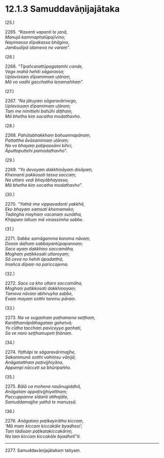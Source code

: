 

# 12.1.3 Samuddavāṇijajātaka




(25.)

2265\. _“Kasanti vapanti te janā,_  
_Manujā kammaphalūpajīvino;_  
_Nayimassa dīpakassa bhāgino,_  
_Jambudīpā idameva no varaṃ”._  


(26.)

2266\. _“Tipañcarattūpagatamhi cande,_  
_Vego mahā hehiti sāgarassa;_  
_Uplavissaṃ dīpamimaṃ uḷāraṃ,_  
_Mā vo vadhī gacchatha leṇamaññaṃ”._  


(27.)

2267\. _“Na jātuyaṃ sāgaravārivego,_  
_Uplavissaṃ dīpamimaṃ uḷāraṃ;_  
_Taṃ me nimittehi bahūhi diṭṭhaṃ,_  
_Mā bhetha kiṃ socatha modathavho._  


(28.)

2268\. _Pahūtabhakkhaṃ bahuannapānaṃ,_  
_Pattattha āvāsamimaṃ uḷāraṃ;_  
_Na vo bhayaṃ paṭipassāmi kiñci,_  
_Āputtaputtehi pamodathavho”._  


(29.)

2269\. _“Yo devoyaṃ dakkhiṇāyaṃ disāyaṃ,_  
_Khemanti pakkosati tassa saccaṃ;_  
_Na uttaro vedi bhayābhayassa,_  
_Mā bhetha kiṃ socatha modathavho”._  


(30.)

2270\. _“Yathā ime vippavadanti yakkhā,_  
_Eko bhayaṃ saṃsati khemameko;_  
_Tadiṅgha mayhaṃ vacanaṃ suṇātha,_  
_Khippaṃ lahuṃ mā vinassimha sabbe._  


(31.)

2271\. _Sabbe samāgamma karoma nāvaṃ,_  
_Doṇiṃ daḷhaṃ sabbayantūpapannaṃ;_  
_Sace ayaṃ dakkhiṇo saccamāha,_  
_Moghaṃ paṭikkosati uttaroyaṃ;_  
_Sā ceva no hehiti āpadatthā,_  
_Imañca dīpaṃ na pariccajema._  


(32.)

2272\. _Sace ca kho uttaro saccamāha,_  
_Moghaṃ paṭikkosati dakkhiṇoyaṃ;_  
_Tameva nāvaṃ abhiruyha sabbe,_  
_Evaṃ mayaṃ sotthi taremu pāraṃ._  


(33.)

2273\. _Na ve sugaṇhaṃ paṭhamena seṭṭhaṃ,_  
_Kaniṭṭhamāpāthagataṃ gahetvā;_  
_Yo cīdha tacchaṃ paviceyya gaṇhati,_  
_Sa ve naro seṭṭhamupeti ṭhānaṃ._  


(34.)

2274\. _Yathāpi te sāgaravārimajjhe,_  
_Sakammunā sotthi vahiṃsu vāṇijā;_  
_Anāgatatthaṃ paṭivijjhiyāna,_  
_Appampi nācceti sa bhūripañño._  


(35.)

2275\. _Bālā ca mohena rasānugiddhā,_  
_Anāgataṃ appaṭivijjhiyatthaṃ;_  
_Paccuppanne sīdanti atthajāte,_  
_Samuddamajjhe yathā te manussā._  


(36.)

2276\. _Anāgataṃ paṭikayirātha kiccaṃ,_  
_‘Mā maṃ kiccaṃ kiccakāle byadhesi’;_  
_Taṃ tādisaṃ paṭikatakiccakāriṃ,_  
_Na taṃ kiccaṃ kiccakāle byadhetī”ti._  


---

2277\. Samuddavāṇijajātakaṃ tatiyaṃ.





